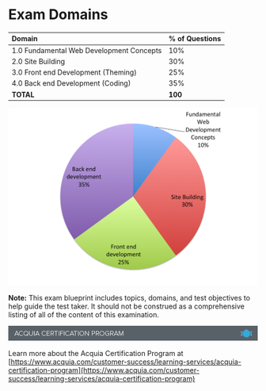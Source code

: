 # Exam Domains

| Domain | % of Questions |
| :--- | :--- |
| 1.0 Fundamental Web Development Concepts | 10% |
| 2.0 Site Building | 30% |
| 3.0 Front end Development \(Theming\) | 25% |
| 4.0 Back end Development \(Coding\) | 35% |
| **TOTAL** | **100** |

![](.gitbook/assets/Developer-Breakup.png)

**Note:** This exam blueprint includes topics, domains, and test objectives to help guide the test taker. It should not be construed as a comprehensive listing of all of the content of this examination.

![](.gitbook/assets/inner-page-footer.png)

Learn more about the Acquia Certification Program at [https://www.acquia.com/customer-success/learning-services/acquia-certification-program](https://www.acquia.com/customer-success/learning-services/acquia-certification-program)

